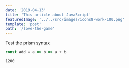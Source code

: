 ```yaml
---
date: '2019-04-13'
title: 'This article about JavaScript'
featuredImage: '../../src/images/icons8-work-100.png'
template: 'post'
path: '/love-the-game'
---
```


Test the prism syntax

```javascript
const add = a => b => a + b
```

```terminal
1200
```
